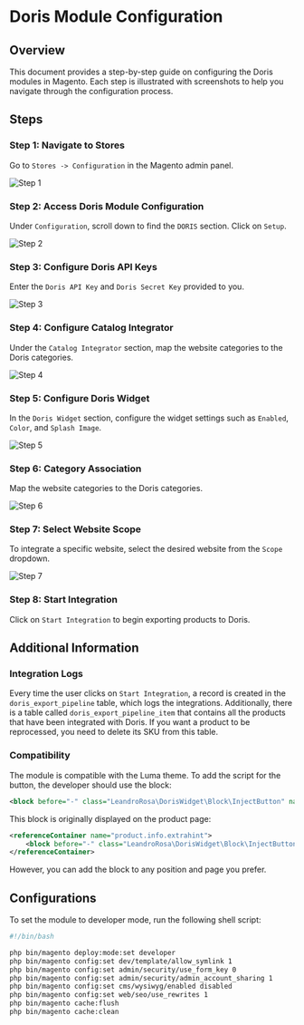 # Doris Module Configuration

## Overview

This document provides a step-by-step guide on configuring the Doris modules in Magento. Each step is illustrated with screenshots to help you navigate through the configuration process.

## Steps

### Step 1: Navigate to Stores

Go to `Stores -> Configuration` in the Magento admin panel.

![Step 1](./images/Screenshot_from_2024-07-30_08-14-50.png)

### Step 2: Access Doris Module Configuration

Under `Configuration`, scroll down to find the `DORIS` section. Click on `Setup`.

![Step 2](./images/Screenshot_from_2024-07-30_08-14-59.png)

### Step 3: Configure Doris API Keys

Enter the `Doris API Key` and `Doris Secret Key` provided to you.

![Step 3](./images/Screenshot_from_2024-07-30_08-15-08.png)

### Step 4: Configure Catalog Integrator

Under the `Catalog Integrator` section, map the website categories to the Doris categories.

![Step 4](./images/Screenshot_from_2024-07-30_08-15-18.png)

### Step 5: Configure Doris Widget

In the `Doris Widget` section, configure the widget settings such as `Enabled`, `Color`, and `Splash Image`.

![Step 5](./images/Screenshot_from_2024-07-30_08-15-31.png)

### Step 6: Category Association

Map the website categories to the Doris categories.

![Step 6](./images/Screenshot_from_2024-07-30_08-15-40.png)

### Step 7: Select Website Scope

To integrate a specific website, select the desired website from the `Scope` dropdown.

![Step 7](./images/Screenshot_from_2024-07-30_08-15-57.png)

### Step 8: Start Integration

Click on `Start Integration` to begin exporting products to Doris.

## Additional Information

### Integration Logs

Every time the user clicks on `Start Integration`, a record is created in the `doris_export_pipeline` table, which logs the integrations. Additionally, there is a table called `doris_export_pipeline_item` that contains all the products that have been integrated with Doris. If you want a product to be reprocessed, you need to delete its SKU from this table.

### Compatibility

The module is compatible with the Luma theme. To add the script for the button, the developer should use the block:

```xml
<block before="-" class="LeandroRosa\DorisWidget\Block\InjectButton" name="product.doris_inject_button" template="LeandroRosa_DorisWidget::inject-button.phtml" />
```

This block is originally displayed on the product page:

```xml
<referenceContainer name="product.info.extrahint">
    <block before="-" class="LeandroRosa\DorisWidget\Block\InjectButton" name="product.doris_inject_button" template="LeandroRosa_DorisWidget::inject-button.phtml" />
</referenceContainer>
```

However, you can add the block to any position and page you prefer.

## Configurations

To set the module to developer mode, run the following shell script:

```sh
#!/bin/bash

php bin/magento deploy:mode:set developer
php bin/magento config:set dev/template/allow_symlink 1
php bin/magento config:set admin/security/use_form_key 0
php bin/magento config:set admin/security/admin_account_sharing 1
php bin/magento config:set cms/wysiwyg/enabled disabled
php bin/magento config:set web/seo/use_rewrites 1
php bin/magento cache:flush
php bin/magento cache:clean
```
```
